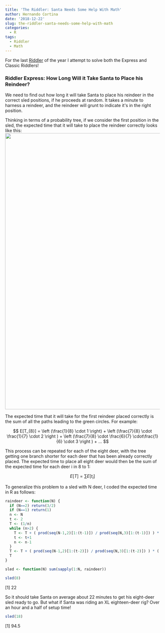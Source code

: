 ```yaml
---
title: 'The Riddler: Santa Needs Some Help With Math'
author: Hernando Cortina
date: '2018-12-22'
slug: the-riddler-santa-needs-some-help-with-math
categories:
  - R
tags:
  - Riddler
  - Math
---
```


For the last [Riddler](https://fivethirtyeight.com/features/santa-needs-some-help-with-math/) of the year I attempt to solve both the Express and Classic Riddlers!

### Riddler Express: How Long Will it Take Santa to Place his Reindeer?
We need to find out how long it will take Santa to place his reindeer in the correct sled positions, if he proceeds at random. It takes a minute to harness a reindeer, and the reindeer will grunt to indicate it's in the right position.

Thinking in terms of a probability tree, if we consider the first position in the sled, the expected time that it will take to place the reindeer correctly looks like this:
<img src="/post/2018-12-22-the-riddler-santa-needs-some-help-with-math_files/ridlerexpressanta.png" alt="" width="900px"/>

The expected time that it will take for the first reindeer placed correctly is the sum of all the paths leading to the green circles. For example:

$$
E[T_{8}] = \left (\frac{1}{8} \cdot 1 \right) + \left (\frac{7}{8} \cdot \frac{1}{7} \cdot 2  \right ) + \left (\frac{7}{8} \cdot \frac{6}{7} \cdot\frac{1}{6} \cdot 3  \right ) + ...
$$

This process can be repeated for each of the eight deer, with the tree getting one branch shorter for each deer that has been already correctly placed. The expected time to place all eight deer would then be the sum of the expected time for each deer i in 8 to 1:

$$
E[T] = \sum E[t_{i}]
$$

To generalize this problem to a sled with N deer, I coded the expected time in R as follows:


```r
raindeer <- function(N) {
  if (N==2) return(3/2)
  if (N==1) return(1) 
  n <- N
  t <- 2
  T <- (1/n)
  while (n>2) {
    T <- T + ( prod(seq(N-1,2)[1:(t-1)]) / prod(seq(N,3)[1:(t-1)]) ) * ((1/(n-1))*t)
    t <- t+1
    n <- n-1
  }
  T <- T + ( prod(seq(N-1,2)[1:(t-2)]) / prod(seq(N,3)[1:(t-2)]) ) * ((1/(n))*t)
  T
}

sled <- function(N) sum(sapply(1:N, raindeer))

sled(8)
```

[1] 22

So it should take Santa on average about 22 minutes to get his eight-deer sled ready to go. But what if Santa was riding an XL eighteen-deer rig? Over an hour and a half of setup time!


```r
sled(18)
```

[1] 94.5
